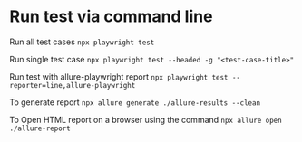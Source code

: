 # Run test via command line

Run all test cases
```npx playwright test```

Run single test case
```npx playwright test --headed -g "<test-case-title>"```

Run test with allure-playwright report
```npx playwright test --reporter=line,allure-playwright```

To generate report
```npx allure generate ./allure-results --clean ```

To Open HTML report on a browser using the command
```npx allure open ./allure-report```
